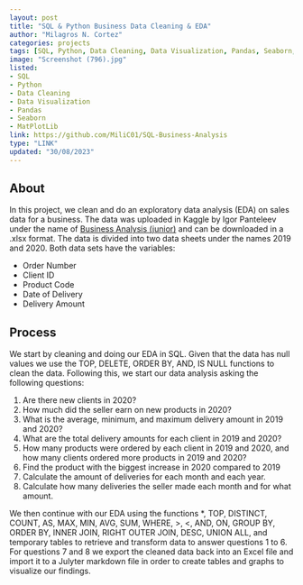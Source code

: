 ```yaml
---
layout: post
title: "SQL & Python Business Data Cleaning & EDA"
author: "Milagros N. Cortez"
categories: projects
tags: [SQL, Python, Data Cleaning, Data Visualization, Pandas, Seaborn, MatPlotLib]
image: "Screenshot (796).jpg"
listed:
- SQL
- Python
- Data Cleaning
- Data Visualization
- Pandas
- Seaborn
- MatPlotLib
link: https://github.com/MiliC01/SQL-Business-Analysis
type: "LINK"
updated: "30/08/2023"
---
```


## About

In this project, we clean and do an exploratory data analysis (EDA) on sales data for a business. The data was uploaded in Kaggle by Igor Panteleev under the name of [Business Analysis (junior)](https://www.kaggle.com/datasets/sticktogethertm/business-analysis-junior) and can be downloaded in a .xlsx format. The data is divided into two data sheets under the names 2019 and 2020. Both data sets have the variables:
- Order Number
- Client ID
- Product Code
- Date of Delivery
- Delivery Amount

## Process

We start by cleaning and doing our EDA in SQL. Given that the data has null values we use the TOP, DELETE, ORDER BY, AND, IS NULL functions to clean the data. Following this, we start our data analysis asking the following questions:

1) Are there new clients in 2020?
2) How much did the seller earn on new products in 2020?
3) What is the average, minimum, and maximum delivery amount in 2019 and 2020?
4) What are the total delivery amounts for each client in 2019 and 2020?
5) How many products were ordered by each client in 2019 and 2020, and how many clients ordered more products in 2019 and 2020?
6) Find the product with the biggest increase in 2020 compared to 2019
7) Calculate the amount of deliveries for each month and each year.
8) Calculate how many deliveries the seller made each month and for what amount.

We then continue with our EDA using the functions *, TOP, DISTINCT, COUNT, AS, MAX, MIN, AVG, SUM, WHERE, >, <, AND, ON, GROUP BY, ORDER BY, INNER JOIN, RIGHT OUTER JOIN, DESC, UNION ALL, and temporary tables to retrieve and transform data to answer questions 1 to 6. For questions 7 and 8 we export the cleaned data back into an Excel file and import it to a Julyter markdown file in order to create tables and graphs to visualize our findings.

